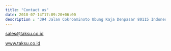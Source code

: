 ```yaml
---
title: "Contact us"
date: 2018-07-14T17:09:20+06:00
description : "394 Jalan Cokroaminoto Ubung Kaja Denpasar 80115 Indonesia"
---
```

sales@taksu.co.id

www.taksu.co.id
